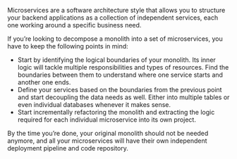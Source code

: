 Microservices are a software architecture style that allows you to structure your backend applications as a collection of independent services, each one working around a specific business need.

If you’re looking to decompose a monolith into a set of microservices, you have to keep the following points in mind:

- Start by identifying the logical boundaries of your monolith. Its inner logic will tackle multiple responsibilities and types of resources. Find the boundaries between them to understand where one service starts and another one ends.
- Define your services based on the boundaries from the previous point and start decoupling the data needs as well. Either into multiple tables or even individual databases whenever it makes sense.
- Start incrementally refactoring the monolith and extracting the logic required for each individual microservice into its own project.

By the time you’re done, your original monolith should not be needed anymore, and all your microservices will have their own independent deployment pipeline and code repository.